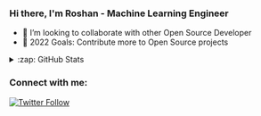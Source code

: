 ### Hi there, I'm Roshan - Machine Learning Engineer

- 👯 I’m looking to collaborate with other Open Source Developer
- 🥅 2022 Goals: Contribute more to Open Source projects

<details>
  <summary>:zap: GitHub Stats</summary>

  <img align="left" alt="GitHub Stats" src="https://github-readme-stats.vercel.app/api?username=roshray&show_icons=true&hide_border=true" />

</details>


### Connect with me:


[![Twitter Follow](https://img.shields.io/twitter/follow/rosh_ray_?label=Follow&style=social)](https://twitter.com/rosh_ray_)


